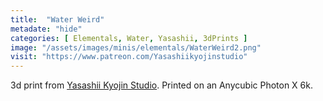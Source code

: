 ```yaml
---
title:  "Water Weird"
metadate: "hide"
categories: [ Elementals, Water, Yasashii, 3dPrints ]
image: "/assets/images/minis/elementals/WaterWeird2.png"
visit: "https://www.patreon.com/Yasashiikyojinstudio"
---
```

3d print from [Yasashii Kyojin Studio](https://www.patreon.com/Yasashiikyojinstudio). 
Printed on an Anycubic Photon X 6k.